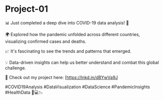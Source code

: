 # Project-01
📊 Just completed a deep dive into COVID-19 data analysis! 🦠

🌍 Explored how the pandemic unfolded across different countries, visualizing confirmed cases and deaths.

📈 It's fascinating to see the trends and patterns that emerged.

💡 Data-driven insights can help us better understand and combat this global challenge.

🔗 Check out my project here: [https://lnkd.in/dBYwVa9J

#COVID19Analysis #DataVisualization
#DataScience #PandemicInsights 
#HealthData 🧬💻📉
